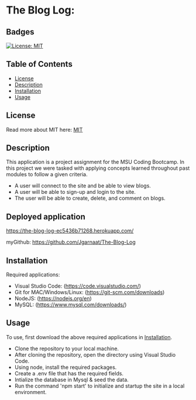 # The Blog Log:

## Badges

[![License: MIT](https://img.shields.io/badge/License-MIT-yellow.svg)](https://opensource.org/licenses/MIT)

## Table of Contents

- [License](#license)
- [Description](#description)
- [Installation](#installation)
- [Usage](#usage)

## License

Read more about MIT here:
[MIT](https://opensource.org/licenses/MIT)

## Description

This application is a project assignment for the MSU Coding Bootcamp.
In this project we were tasked with applying concepts learned throughout past modules to follow a given criteria.

* A user will connect to the site and be able to view blogs.
* A user will be able to sign-up and login to the site.
* The user will be able to create, delete, and comment on blogs.


## Deployed application

https://the-blog-log-ec5436b71268.herokuapp.com/

myGithub: https://github.com/Jgarnaat/The-Blog-Log

## Installation

Required applications:
- Visual Studio Code: (https://code.visualstudio.com/)
- Git for MAC/Windows/Linux: (https://git-scm.com/downloads)
- NodeJS: (https://nodejs.org/en)
- MySQL: (https://www.mysql.com/downloads/)

## Usage

To use, first download the above required applications in [Installation](#installation).

- Clone the repository to your local machine.
- After cloning the repository, open the directory using Visual Studio Code.
- Using node, install the required packages.
- Create a .env file that has the required fields.
- Intialize the database in Mysql & seed the data.
- Run the command 'npm start' to initialize and startup the site in a local environment.

